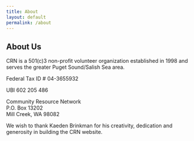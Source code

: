 ```yaml
---
title: About
layout: default
permalink: /about
---
```


<div class="features-blue">
  <div class="container">
  <div class="intro">
    <h2 class="text-center">About Us</h2>
    <p>
    CRN is a 501(c)3 non-profit volunteer organization established in 1998 and serves the greater Puget Sound/Salish Sea area.
    </p>
    <p>
    Federal Tax ID # 04-3655932
    </p>
    <p>
    UBI 602 205 486
    </p>
    <p>
    Community Resource Network<br>
    P.O. Box 13202<br>
    Mill Creek, WA 98082
    </p>
    <p>
    We wish to thank Kaeden Brinkman for his creativity, dedication and generosity in building the CRN website.
    </p>
  </div>
</div>
</div>

